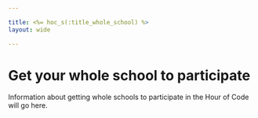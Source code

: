 ```yaml
---

title: <%= hoc_s(:title_whole_school) %>
layout: wide

---
```



# Get your whole school to participate

Information about getting whole schools to participate in the Hour of Code will go here.
